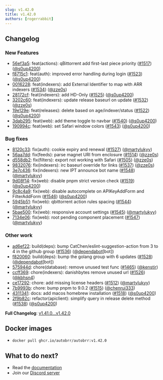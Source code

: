 ```yaml
---
slug: v1.42.0
title: v1.42.0
authors: [rogerrabbit]
---
```

## Changelog


### New Features


* [56ef3a5](https://github.com/autobrr/autobrr/commit/56ef3a54020749f44a8ae2862641b1c5d891979b): feat(actions): qBittorrent add first-last piece priority ([#1517](https://github.com/autobrr/autobrr/pull/1517)) ([@s0up4200](https://github.com/s0up4200))
* [f8715c1](https://github.com/autobrr/autobrr/commit/f8715c193c88921f9beb60e18dee029544698ae3): feat(auth): improved error handling during login ([#1523](https://github.com/autobrr/autobrr/pull/1523)) ([@s0up4200](https://github.com/s0up4200))
* [0016228](https://github.com/autobrr/autobrr/commit/0016228d899113c1af859505504f9a17b669f536): feat(indexers): add External Identifier to map with ARR indexers ([#1534](https://github.com/autobrr/autobrr/pull/1534)) ([@zze0s](https://github.com/zze0s))
* [28172cf](https://github.com/autobrr/autobrr/commit/28172cfba6e1f551a828f78200075706e939559c): feat(indexers): add HD-Only ([#1525](https://github.com/autobrr/autobrr/pull/1525)) ([@s0up4200](https://github.com/s0up4200))
* [3202c60](https://github.com/autobrr/autobrr/commit/3202c6043db11e76055c2ae1d8ca98d4fcebc3a7): feat(indexers): update release baseurl on update ([#1532](https://github.com/autobrr/autobrr/pull/1532)) ([@zze0s](https://github.com/zze0s))
* [19e129e](https://github.com/autobrr/autobrr/commit/19e129e55fdbf47c43cdf8cf467768994eb56330): feat(releases): delete based on age/indexer/status ([#1522](https://github.com/autobrr/autobrr/pull/1522)) ([@s0up4200](https://github.com/s0up4200))
* [3dab295](https://github.com/autobrr/autobrr/commit/3dab29538744f98f2c2186233577bc9f74d05620): feat(web): add theme toggle to navbar ([#1540](https://github.com/autobrr/autobrr/pull/1540)) ([@s0up4200](https://github.com/s0up4200))
* [190994c](https://github.com/autobrr/autobrr/commit/190994c70b37ab39570e85e2569021d38181a5de): feat(web): set Safari window colors ([#1543](https://github.com/autobrr/autobrr/pull/1543)) ([@s0up4200](https://github.com/s0up4200))


### Bug fixes


* [8120c33](https://github.com/autobrr/autobrr/commit/8120c33f6b83efb58880cdead009c11c64f21dc5): fix(auth): cookie expiry and renewal ([#1527](https://github.com/autobrr/autobrr/pull/1527)) ([@martylukyy](https://github.com/martylukyy))
* [56aa7dd](https://github.com/autobrr/autobrr/commit/56aa7dd5cb6d68bfa6193b6c98e7784d5be08a0a): fix(feeds): parse magnet URI from enclosure ([#1514](https://github.com/autobrr/autobrr/pull/1514)) ([@zze0s](https://github.com/zze0s))
* [d558db2](https://github.com/autobrr/autobrr/commit/d558db231ccdf741e4c6ed9483b23e893043a970): fix(filters): export not working with Safari ([#1505](https://github.com/autobrr/autobrr/pull/1505)) ([@zze0s](https://github.com/zze0s))
* [9832076](https://github.com/autobrr/autobrr/commit/9832076d7ef9bf09287c1eb233bdbdb287521065): fix(indexers): irc baseurl override for links ([#1537](https://github.com/autobrr/autobrr/pull/1537)) ([@zze0s](https://github.com/zze0s))
* [3e7c436](https://github.com/autobrr/autobrr/commit/3e7c436fe6ffcf8f10d553d4df5ca970b1a30139): fix(indexers): new IPT announce bot name ([#1548](https://github.com/autobrr/autobrr/pull/1548)) ([@martylukyy](https://github.com/martylukyy))
* [9d08f14](https://github.com/autobrr/autobrr/commit/9d08f149b4b5706d1d4a74bf8d71b0e2358a3a9c): fix(web): disable pnpm strict version check ([#1519](https://github.com/autobrr/autobrr/pull/1519)) ([@s0up4200](https://github.com/s0up4200))
* [9c8c4a9](https://github.com/autobrr/autobrr/commit/9c8c4a9ab2b36f4ab15c7857cba386bca5f00f47): fix(web): disable autocomplete on APIKeyAddForm and FilterAddForm ([#1546](https://github.com/autobrr/autobrr/pull/1546)) ([@s0up4200](https://github.com/s0up4200))
* [5945b51](https://github.com/autobrr/autobrr/commit/5945b51f36461e04e0fcb4731f34bf21bd8d3a53): fix(web): qbittorrent action rules spacing ([#1544](https://github.com/autobrr/autobrr/pull/1544)) ([@martylukyy](https://github.com/martylukyy))
* [5bae500](https://github.com/autobrr/autobrr/commit/5bae500a8651fa3cefba8f044f34f96557bed9d3): fix(web): responsive account settings ([#1545](https://github.com/autobrr/autobrr/pull/1545)) ([@martylukyy](https://github.com/martylukyy))
* [7134e06](https://github.com/autobrr/autobrr/commit/7134e06379ae2a77e597904e6a2014536d358b7a): fix(web): root pending component placement ([#1547](https://github.com/autobrr/autobrr/pull/1547)) ([@martylukyy](https://github.com/martylukyy))


### Other work


* [ad6ef22](https://github.com/autobrr/autobrr/commit/ad6ef228eca91d780412cd80fc323743bd57ae3d): build(deps): bump CatChen/eslint-suggestion-action from 3 to 4 in the github group ([#1536](https://github.com/autobrr/autobrr/pull/1536)) ([@dependabot](https://github.com/dependabot)[bot])
* [f820060](https://github.com/autobrr/autobrr/commit/f82006049261dba5ae3e6185f4e1a4e2219eac3b): build(deps): bump the golang group with 6 updates ([#1528](https://github.com/autobrr/autobrr/pull/1528)) ([@dependabot](https://github.com/dependabot)[bot])
* [575944d](https://github.com/autobrr/autobrr/commit/575944de1ebc27f70cb41bcf4fe815c84c4dfe1f): chore(database): remove unused test func ([#1465](https://github.com/autobrr/autobrr/pull/1465)) ([@kenstir](https://github.com/kenstir))
* [ccff369](https://github.com/autobrr/autobrr/commit/ccff369f30acf8cf060868128115d3a2a8231a23): chore(indexers): danishbytes remove unused url ([#1526](https://github.com/autobrr/autobrr/pull/1526)) ([@kbhsn4](https://github.com/kbhsn4))
* [ce17292](https://github.com/autobrr/autobrr/commit/ce1729257388d02388de4789c68f48fbd82dcc9e): chore: add missing license headers ([#1512](https://github.com/autobrr/autobrr/pull/1512)) ([@martylukyy](https://github.com/martylukyy))
* [7b9993b](https://github.com/autobrr/autobrr/commit/7b9993b2965085246be96bec4552a5cd151f7a1f): chore: bump pnpm to 9.0.2 ([#1515](https://github.com/autobrr/autobrr/pull/1515)) ([@chenrui333](https://github.com/chenrui333))
* [4311341](https://github.com/autobrr/autobrr/commit/4311341b03a9c98d0973365e7baf937f93e185ea): docs: add macos homebrew installation ([#1518](https://github.com/autobrr/autobrr/pull/1518)) ([@s0up4200](https://github.com/s0up4200))
* [2f9b82c](https://github.com/autobrr/autobrr/commit/2f9b82ca4475964ba4679c4e4f46552c4d4b2b5d): refactor(apiclient): simplify query in release delete method ([#1538](https://github.com/autobrr/autobrr/pull/1538)) ([@s0up4200](https://github.com/s0up4200))


**Full Changelog**: [v1.41.0...v1.42.0](https://github.com/autobrr/autobrr/compare/v1.41.0...v1.42.0)


## Docker images


* `docker pull ghcr.io/autobrr/autobrr:v1.42.0`


## What to do next?


* Read the [documentation](https://autobrr.com)
* Join our [Discord server](https://discord.gg/WQ2eUycxyT)
